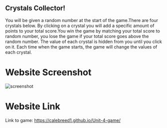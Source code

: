 ## Crystals Collector!

You will be given a random number at the start of the game.There are four crystals below. By clicking on a crystal you will add a specific amount of points to your total score.You win the game by matching your total score to random number, you lose the game if your total score goes above the random number.
The value of each crystal is hidden from you until you click on it.	Each time when the game starts, the game will change the values of each crystal.


# Website Screenshot
![screenshot](assets/images/)

# Website Link
Link to game: https://calebreed1.github.io/Unit-4-game/
